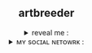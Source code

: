 <h2 align = "center">artbreeder</h2>
<details align = "center">
<summary>reveal me : </summary></summary>

###### This library is intended for requests to the artbreeder website/Эта библиотека предназначена для запросов на сайт artbreeder
###### example/Пример :

```py3
from artbreeder import artbreeder
for _, key in enumerate(artbreeder().random_json_art(limit = 10, models = 'anime_portraits').key):
    artbreeder().get_image(key = key)
```
</details>

<details align = "center">
<summary>ᴍʏ sᴏᴄɪᴀʟ ɴᴇᴛᴏᴡʀᴋ : </summary>
<br>
<a href = "https://t.me/Proxy1Mallet" target="_blank">
<img src = "https://img.shields.io/badge/ᴛᴇʟᴇɢʀᴀᴍ-92000a?logo=telegram&logoColor=FFFFFF&labelColor=000000">
<a href = "https://discordapp.com/users/875370793100533862/" target="_blank">
<img src = "https://img.shields.io/badge/ᴅɪsᴄᴏʀᴅ-92000a?logo=discord&logoColor=FFFFFF&labelColor=000000">
</br>
</details>
</h4>
